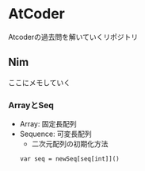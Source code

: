 # AtCoder
Atcoderの過去問を解いていくリポジトリ

## Nim
ここにメモしていく

### ArrayとSeq
- Array: 固定長配列
- Sequence: 可変長配列
    - 二次元配列の初期化方法
     ```
     var seq = newSeq[seq[int]]()
     ```
